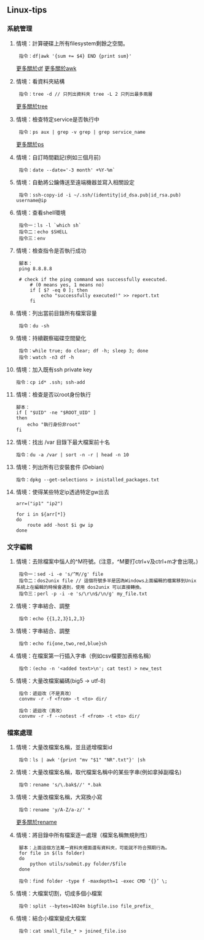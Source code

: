 ## Linux-tips

### 系統管理
1. 情境：計算硬碟上所有filesystem剩餘之空間。

		指令：df|awk '{sum += $4} END {print sum}'

	[更多關於df](http://man7.org/linux/man-pages/man1/df.1.html)
	[更多關於awk](http://linux.vbird.org/linux_basic/0330regularex.php#awk)

2. 情境：看資料夾結構

		指令：tree -d // 只列出資料夾 tree -L 2 只列出最多兩層

	[更多關於tree](http://linux.die.net/man/1/tree)

3. 情境：檢查特定service是否執行中

		指令：ps aux | grep -v grep | grep service_name

	[更多關於ps](http://linux.vbird.org/linux_basic/0440processcontrol.php#ps)
4. 情境：自訂時間戳記(例如三個月前)

		指令：date --date='-3 month' +%Y-%m`

5. 情境：自動將公鑰傳送至遠端機器並寫入相關設定

		指令：ssh-copy-id -i ~/.ssh/(identity|id_dsa.pub|id_rsa.pub) username@ip

6. 情境：查看shell環境

		指令一：ls -l `which sh`
		指令二：echo $SHELL
		指令三：env

7. 情境：檢查指令是否執行成功

		腳本：
		ping 8.8.8.8

		# check if the ping command was successfully executed. 
			# (0 means yes, 1 means no)
			if [ $? -eq 0 ]; then
				echo "successfully executed!" >> report.txt
			fi

8. 情境：列出當前目錄所有檔案容量

		指令：du -sh

9. 情境：持續觀察磁碟空間變化

		指令：while true; do clear; df -h; sleep 3; done
		指令：watch -n3 df -h

10. 情境：加入既有ssh private key

		指令：cp id* .ssh; ssh-add

11. 情境：檢查是否以root身份執行

		腳本：
		if [ "$UID" -ne "$ROOT_UID" ]
		then
			echo "執行身份非root"
		fi

12. 情境：找出 /var 目錄下最大檔案前十名

		指令：du -a /var | sort -n -r | head -n 10

13. 情境：列出所有已安裝套件 (Debian)

		指令：dpkg --get-selections > inistalled_packages.txt

14. 情境：使得某些特定ip透過特定gw出去

		arr=("ip1" "ip2")

		for i in ${arr[*]}
		do
			route add -host $i gw ip
		done

### 文字編輯
1. 情境：去除檔案中惱人的^M符號。(注意，^M要打ctrl+v及ctrl+m才會出現。)

		指令一：sed -i -e 's/^M//g' file
		指令二：dos2unix file // 這個符號多半是因為Windows上面編輯的檔案移到Unix系統上在編輯的時候會遇到，使用 dos2unix 可以直接轉換。
		指令三：perl -p -i -e 's/\r\n$/\n/g' my_file.txt

2. 情境：字串結合、調整

		指令：echo {{1,2,3}1,2,3}

3. 情境：字串結合、調整

		指令：echo fi{one,two,red,blue}sh

4. 情境：在檔案第一行插入字串（例如csv檔要加表格名稱）

		指令：(echo -n '<added text>\n'; cat test) > new_test

5. 情境：大量改檔案編碼(big5 -> utf-8)

		指令：遞迴改（不是真改）
		convmv -r -f <from> -t <to> dir/

		指令：遞迴改（真改）
		convmv -r -f --notest -f <from> -t <to> dir/

### 檔案處理
1. 情境：大量改檔案名稱，並且遞增檔案id

		指令：ls | awk '{print "mv "$1" "NR".txt"}' |sh

2. 情境：大量改檔案名稱，取代檔案名稱中的某些字串(例如拿掉副檔名)

		指令：rename 's/\.bak$//' *.bak

3. 情境：大量改檔案名稱，大寫換小寫

		指令：rename 'y/A-Z/a-z/' *
	[更多關於rename](http://www.computerhope.com/unix/rename.htm)

4. 情境：將目錄中所有檔案逐一處理（檔案名稱無規則性）

		腳本：上面這個方法萬一資料夾裡面還有資料夾，可能就不符合預期行為。
		for file in $(ls folder)
		do 
			python utils/submit.py folder/$file 
		done

		指令：find folder -type f -maxdepth=1 -exec CMD ‘{}’ \;

5. 情境：大檔案切割，切成多個小檔案

		指令：split --bytes=1024m bigfile.iso file_prefix_

6. 情境：結合小檔案變成大檔案

		指令：cat small_file_* > joined_file.iso
